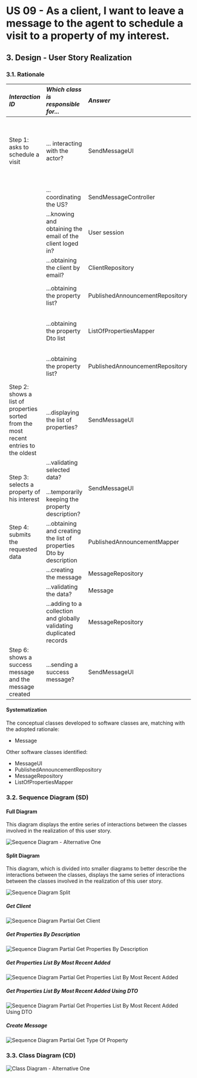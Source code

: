 # US 09 - As a client, I want to leave a message to the agent to schedule a visit to a property of my interest.

## 3. Design - User Story Realization 

### 3.1. Rationale


| **_Interaction ID_**                                                                 | **_Which class is responsible for..._**                                                | **_Answer_**                    | **_Justification_**                                                                                           |                                   
|:-------------------------------------------------------------------------------------|:---------------------------------------------------------------------------------------|:--------------------------------|---------------------------------------------------------------------------------------------------------------|
| Step 1: asks to schedule a visit                                                     | ... interacting with the actor?                                                        | SendMessageUI                   | Pure Fabrication: there is no reason to assign this responsibility to any existing class in the Domain Model. |
|                                                                                      | ... coordinating the US?                                                               | SendMessageController           | Controller                                                                                                    |
|                                                                                      | ...knowing and obtaining the email of the client loged in?                             | User session                    | IE: knows/has its own data                                                                                    |
|                                                                                      | ...obtaining the client by email?                                                      | ClientRepository                | IE:knows/has its own data                                                                                     |
|                                                                                      | ...obtaining the property list?                                                        | PublishedAnnouncementRepository | IE: knows/has its own data,Pure Fabrication                                                                   |
|                                                                                      | ...obtaining the property Dto list                                                     | ListOfPropertiesMapper          | IE:Kowns/has its own data,Pure Fabrication,High coesion Low Coupling                                          |
|                                                                                      | ...obtaining the property list?                                                        | PublishedAnnouncementRepository | IE: knows/has its own data,Pure Fabrication                                                                   |
| Step 2: shows a list of properties sorted from the most recent entries to the oldest | ...displaying the list of properties?                                                  | SendMessageUI                   | Pure Fabrication                                                                                              |
| Step 3: selects a property of his interest                                           | ...validating selected data?<br/><br/>...temporarily keeping the property description? | SendMessageUI                   | Pure Fabrication                                                                                              |
| Step 4: submits the requested data                                                   | ...obtaining and creating the list of properties Dto by description                    | PublishedAnnouncementMapper     | IE,Creator                                                                                                    |
|                                                                                      | ...creating the message                                                                | MessageRepository               | IE,Creator                                                                                                    |
|                                                                                      | ...validating the data?                                                                | Message                         | IE                                                                                                            |
|                                                                                      | ...adding to a collection<br/>and globally<br/>validating duplicated records           | MessageRepository               | IE                                                                                                            |
| Step 6: shows a success message and the message created                              | ...sending a success message?                                                          | SendMessageUI                   | Pure Fabrication                                                                                              |

#### Systematization

The conceptual classes developed to software classes are, matching with the adopted rationale:
* Message

Other software classes identified:
* MessageUI
* PublishedAnnouncementRepository
* MessageRepository
* ListOfPropertiesMapper


### 3.2. Sequence Diagram (SD)

#### Full Diagram
This diagram displays the entire series of interactions between the classes involved in the realization of this user story.

![Sequence Diagram - Alternative One](svg/us09-sequence-diagram-full.svg)

#### Split Diagram

This diagram, which is divided into smaller diagrams to better describe the interactions between the classes, displays the same series of interactions between the classes involved in the realization of this user story.

![Sequence Diagram Split](svg/us09-sequence-diagram-split.svg)

##### Get Client

![Sequence Diagram Partial Get Client](svg/us09-sequence-diagram-partial-get-client.svg)

##### Get Properties By Description

![Sequence Diagram Partial Get Properties By Description](svg/us09-sequence-diagram-partial-get-properties-by-description.svg)

##### Get Properties List By Most Recent Added

![Sequence Diagram Partial Get Properties List By Most Recent Added](svg/us09-sequence-diagram-partial-get-properties-list-by-most-recent-added.svg)

##### Get Properties List By Most Recent Added Using DTO

![Sequence Diagram Partial Get Properties List By Most Recent Added Using DTO](svg/us09-sequence-diagram-partial-get-properties-list-by-most-recent-added-using-dto.svg)

##### Create Message

![Sequence Diagram Partial Get Type Of Property](svg/us09-sequence-diagram-partial-create-message.svg)

### 3.3. Class Diagram (CD)
![Class Diagram - Alternative One](svg/us09-class-diagram.svg)
